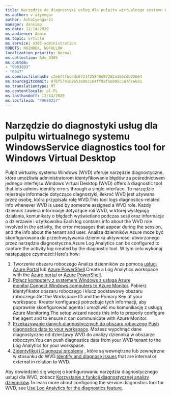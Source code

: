 ```yaml
---
title: Narzędzie do diagnostyki usług dla pulpitu wirtualnego systemu Windows
ms.author: v-aiyengar
author: AshaIyengar21
manager: dansimp
ms.date: 12/14/2020
ms.audience: Admin
ms.topic: article
ms.service: o365-administration
ROBOTS: NOINDEX, NOFOLLOW
localization_priority: Normal
ms.collection: Adm_O365
ms.custom:
- "9003893"
- "6947"
ms.openlocfilehash: c2e6f7fbcddc6721425840e87202a165cdb22664
ms.sourcegitcommit: 87bf574162e536003164ff9af50005c5a7dce601
ms.translationtype: MT
ms.contentlocale: pl-PL
ms.lasthandoff: 12/14/2020
ms.locfileid: "49680227"
---
```

# <a name="service-diagnostics-tool-for-windows-virtual-desktop"></a><span data-ttu-id="56572-102">Narzędzie do diagnostyki usług dla pulpitu wirtualnego systemu Windows</span><span class="sxs-lookup"><span data-stu-id="56572-102">Service diagnostics tool for Windows Virtual Desktop</span></span>

<span data-ttu-id="56572-103">Pulpit wirtualny systemu Windows (WVD) oferuje narzędzie diagnostyczne, które umożliwia administratorom identyfikowanie błędów za pośrednictwem jednego interfejsu.</span><span class="sxs-lookup"><span data-stu-id="56572-103">Windows Virtual Desktop (WVD) offers a diagnostic tool that lets admins identify errors through a single interface.</span></span> <span data-ttu-id="56572-104">To narzędzie rejestruje informacje dotyczące diagnostyki, ilekroć WVD jest używana przez osobę, która przypisała rolę WVD.</span><span class="sxs-lookup"><span data-stu-id="56572-104">This tool logs diagnostics-related info whenever WVD is used by someone assigned a WVD role.</span></span> <span data-ttu-id="56572-105">Każdy dziennik zawiera informacje dotyczące roli WVD, w której występują działania, komunikaty o błędach wyświetlane podczas sesji oraz informacje o dzierżawie i użytkowniku.</span><span class="sxs-lookup"><span data-stu-id="56572-105">Each log contains info about the WVD role involved in the activity, the error messages that appear during the session, and the info about the tenant and user.</span></span> <span data-ttu-id="56572-106">Analiza dzienników Azure może być skonfigurowana do przechwytywania dziennika aktywności utworzonego przez narzędzie diagnostyczne.</span><span class="sxs-lookup"><span data-stu-id="56572-106">Azure Log Analytics can be configured to capture the activity log created by the diagnostic tool.</span></span> <span data-ttu-id="56572-107">W tym celu wykonaj następujące czynności:</span><span class="sxs-lookup"><span data-stu-id="56572-107">Here's how:</span></span>

1. <span data-ttu-id="56572-108">Tworzenie obszaru roboczego Analiza dzienników za pomocą [usługi Azure Portal](https://go.microsoft.com/fwlink/?linkid=2129500) lub [Azure PowerShell](https://go.microsoft.com/fwlink/?linkid=2129501).</span><span class="sxs-lookup"><span data-stu-id="56572-108">Create a Log Analytics workspace with the [Azure portal](https://go.microsoft.com/fwlink/?linkid=2129500) or [Azure PowerShell](https://go.microsoft.com/fwlink/?linkid=2129501).</span></span>
1. <span data-ttu-id="56572-109">[Połącz komputery z systemem Windows z usługą Azure monitor](https://go.microsoft.com/fwlink/?linkid=2129913).</span><span class="sxs-lookup"><span data-stu-id="56572-109">[Connect Windows computers to Azure Monitor](https://go.microsoft.com/fwlink/?linkid=2129913).</span></span> <span data-ttu-id="56572-110">Pobierz identyfikator obszaru roboczego i klucz podstawowy obszaru roboczego.</span><span class="sxs-lookup"><span data-stu-id="56572-110">Get the Workspace ID and the Primary Key of your workspace.</span></span> <span data-ttu-id="56572-111">Kreator konfiguracji potrzebuje tych informacji, aby poprawnie skonfigurować agenta i umożliwić mu komunikację z usługą Azure Monitoring.</span><span class="sxs-lookup"><span data-stu-id="56572-111">The setup wizard needs this info to properly configure the agent and to ensure it can communicate with Azure Monitor.</span></span>
1. <span data-ttu-id="56572-112">[Przekazywanie danych diagnostycznych do obszaru roboczego](https://go.microsoft.com/fwlink/?linkid=2128284).</span><span class="sxs-lookup"><span data-stu-id="56572-112">[Push diagnostics data to your workspace](https://go.microsoft.com/fwlink/?linkid=2128284).</span></span> <span data-ttu-id="56572-113">Możesz wypchnąć dane diagnostyczne od dzierżawy WVD do analizy dziennika w obszarze roboczym.</span><span class="sxs-lookup"><span data-stu-id="56572-113">You can push diagnostics data from your WVD tenant to the Log Analytics for your workspace.</span></span>
1. <span data-ttu-id="56572-114">[Zidentyfikuj i Diagnozuj problemy](https://go.microsoft.com/fwlink/?linkid=2128338) , które są wewnętrzne lub zewnętrzne w stosunku do WVD.</span><span class="sxs-lookup"><span data-stu-id="56572-114">[Identify and diagnose issues](https://go.microsoft.com/fwlink/?linkid=2128338) that are internal or external in relation to WVD.</span></span>

<span data-ttu-id="56572-115">Aby dowiedzieć się więcej o konfigurowaniu narzędzia diagnostycznego usługi dla WVD, zobacz [Korzystanie z funkcji diagnostycznej analizy dzienników](https://go.microsoft.com/fwlink/?linkid=2128084).</span><span class="sxs-lookup"><span data-stu-id="56572-115">To learn more about configuring the service diagnostics tool for WVD, see [Use Log Analytics for the diagnostics feature](https://go.microsoft.com/fwlink/?linkid=2128084).</span></span>
